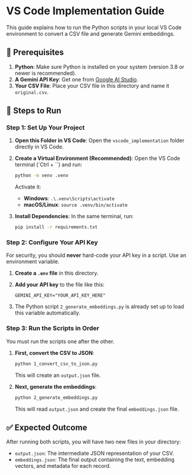 # VS Code Implementation Guide

This guide explains how to run the Python scripts in your local VS Code environment to convert a CSV file and generate Gemini embeddings.

## 📝 Prerequisites

1.  **Python**: Make sure Python is installed on your system (version 3.8 or newer is recommended).
2.  **A Gemini API Key**: Get one from [Google AI Studio](https://aistudio.google.com/app/apikey).
3.  **Your CSV File**: Place your CSV file in this directory and name it `original.csv`.

## 🚀 Steps to Run

### Step 1: Set Up Your Project

1.  **Open this Folder in VS Code**: Open the `vscode_implementation` folder directly in VS Code.
2.  **Create a Virtual Environment (Recommended)**:
    Open the VS Code terminal (`Ctrl + ``) and run:
    ```bash
    python -m venv .venv
    ```
    Activate it:
    *   **Windows**: `.\.venv\Scripts\activate`
    *   **macOS/Linux**: `source .venv/bin/activate`

3.  **Install Dependencies**:
    In the same terminal, run:
    ```bash
    pip install -r requirements.txt
    ```

### Step 2: Configure Your API Key

For security, you should **never** hard-code your API key in a script. Use an environment variable.

1.  **Create a `.env` file** in this directory.
2.  **Add your API key** to the file like this:

    ```
    GEMINI_API_KEY="YOUR_API_KEY_HERE"
    ```

3.  The Python script `2_generate_embeddings.py` is already set up to load this variable automatically.

### Step 3: Run the Scripts in Order

You must run the scripts one after the other.

1.  **First, convert the CSV to JSON**:
    ```bash
    python 1_convert_csv_to_json.py
    ```
    This will create an `output.json` file.

2.  **Next, generate the embeddings**:
    ```bash
    python 2_generate_embeddings.py
    ```
    This will read `output.json` and create the final `embeddings.json` file.

## ✅ Expected Outcome

After running both scripts, you will have two new files in your directory:

*   `output.json`: The intermediate JSON representation of your CSV.
*   `embeddings.json`: The final output containing the text, embedding vectors, and metadata for each record.
